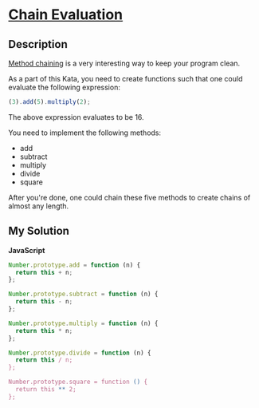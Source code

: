 # [Chain Evaluation](https://www.codewars.com/kata/545a5dd961aa4c0987000980)

## Description

[Method chaining](https://en.wikipedia.org/wiki/Method_chaining) is a very interesting way to keep your program clean.

As a part of this Kata, you need to create functions such that one could evaluate the following expression:

```js
(3).add(5).multiply(2);
```

The above expression evaluates to be 16.

You need to implement the following methods:

- add
- subtract
- multiply
- divide
- square

After you're done, one could chain these five methods to create chains of almost any length.

## My Solution

**JavaScript**

```js
Number.prototype.add = function (n) {
  return this + n;
};

Number.prototype.subtract = function (n) {
  return this - n;
};

Number.prototype.multiply = function (n) {
  return this * n;
};

Number.prototype.divide = function (n) {
  return this / n;
};

Number.prototype.square = function () {
  return this ** 2;
};
```
